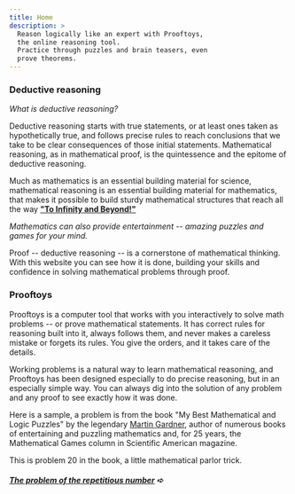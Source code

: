 ```yaml
---
title: Home
description: >
  Reason logically like an expert with Prooftoys,
  the online reasoning tool.
  Practice through puzzles and brain teasers, even
  prove theorems.
---
```


### Deductive reasoning

_What is deductive reasoning?_

Deductive reasoning starts with true statements, or at least ones
taken as hypothetically true, and follows precise rules to reach
conclusions that we take to be clear consequences of those initial
statements.  Mathematical reasoning, as in mathematical proof, is the
quintessence and the epitome of deductive reasoning.

Much as mathematics is an essential building material for science,
mathematical reasoning is an essential building material for
mathematics, that makes it possible to build sturdy mathematical
structures that reach all the way **<a target=_blank
href="https://www.youtube.com/watch?v=2VSYmGSJtCA">"To Infinity and
Beyond!"</a>**

*Mathematics can also provide entertainment -- amazing puzzles and
games for your mind.*

Proof -- deductive reasoning -- is a cornerstone of mathematical
thinking.  With this website you can see how it is done, building your
skills and confidence in solving mathematical problems through proof.

### Prooftoys
 
Prooftoys is a computer tool that works with you interactively to
solve math problems -- or prove mathematical statements.  It has
correct rules for reasoning built into it, always follows them, and
never makes a careless mistake or forgets its rules.  You give the
orders, and it takes care of the details.

Working problems is a natural way to learn mathematical reasoning, and
Prooftoys has been designed especially to do precise reasoning, but in
an especially simple way.  You can always dig into the solution of any
problem and any proof to see exactly how it was done.

Here is a sample, a problem is from the book "My Best Mathematical and
Logic Puzzles" by the legendary <a target=_blank
href="https://en.wikipedia.org/wiki/Martin_Gardner">Martin
Gardner</a>, author of numerous books of entertaining and puzzling
mathematics and, for 25 years, the Mathematical Games column in
Scientific American magazine.

This is problem 20 in the book, a little mathematical parlor trick.

##### [The problem of the repetitious number](/rep-num/) &#x27aa;
